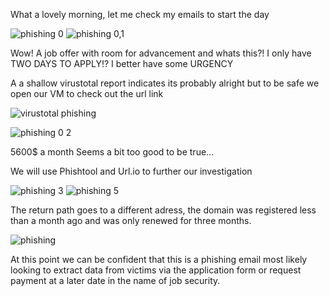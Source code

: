 What a lovely morning, let me check my emails to start the day 

![phishing 0](https://github.com/BigTreeT/Detecting-and-analyzing-Live-phishing-/assets/157978941/340e8fdb-9d76-434b-90b7-455a97ee2568)
![phishing 0,1](https://github.com/BigTreeT/Detecting-and-analyzing-Live-phishing-/assets/157978941/1d341507-a566-4225-aa3f-b06a79fa8a84)

 Wow! A job offer with room for advancement and whats this?! I only have TWO DAYS TO APPLY!? I better have some URGENCY

A a shallow virustotal report indicates its probably alright but to be safe we open our VM to check out the url link

![virustotal phishing](https://github.com/BigTreeT/Detecting-and-analyzing-Live-phishing-/assets/157978941/943e3008-75bb-439c-b263-0e0c560ba6d7)

![phishing 0 2](https://github.com/BigTreeT/Detecting-and-analyzing-Live-phishing-/assets/157978941/4cca7562-fe90-43a0-a14f-fb25068729e6)

5600$ a month Seems a bit too good to be true... 

We will use Phishtool and Url.io to further our investigation

 ![phishing 3](https://github.com/BigTreeT/Detecting-and-analyzing-Live-phishing-/assets/157978941/2edb72d2-4940-4c72-8749-1ed2ad5bf1d9)
![phishing 5](https://github.com/BigTreeT/Detecting-and-analyzing-Live-phishing-/assets/157978941/ce65040b-a268-419f-bc98-c227619f1498)

The return path goes to a different adress, the domain was registered less than a month ago and was only renewed for three months.

![phishing](https://github.com/BigTreeT/Detecting-and-analyzing-Live-phishing-/assets/157978941/dd61ed52-8510-45da-8b61-fcd274131d5c)

At this point we can be confident that this is a phishing email most likely looking to extract data from victims via the application form or request payment at a later date in the name of job security.
